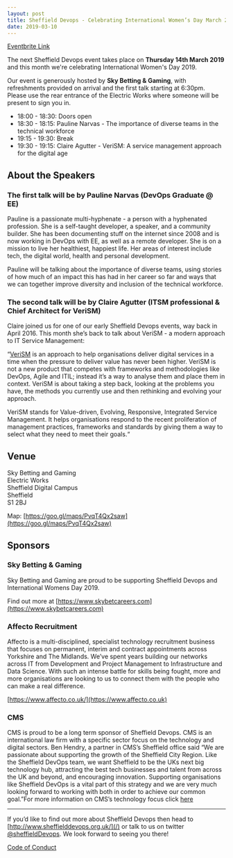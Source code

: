 ```yaml
---
layout: post
title: Sheffield Devops - Celebrating International Women’s Day March 2019
date: 2019-03-10
---
```


[Eventbrite Link](https://eventbrite.co.uk/e/sheffield-devops-celebrating-international-womens-day-2019-tickets-57871837223)

The next Sheffield Devops event takes place on **Thursday 14th March 2019** and this month we're celebrating International Women's Day 2019.

Our event is generously hosted by **Sky Betting & Gaming**, with refreshments provided on arrival and the first talk starting at 6:30pm. Please use the rear entrance of the Electric Works where someone will be present to sign you in.

* 18:00 - 18:30: Doors open
* 18:30 - 18:15: Pauline Narvas - The importance of diverse teams in the technical workforce
* 19:15 - 19:30: Break
* 19:30 - 19:15: Claire Agutter - VeriSM: A service management approach for the digital age

## About the Speakers

### The first talk will be by Pauline Narvas (DevOps Graduate @ EE)

Pauline is a passionate multi-hyphenate - a person with a hyphenated profession. She is a self-taught developer, a speaker, and a community builder. She has been documenting stuff on the internet since 2008 and is now working in DevOps with EE, as well as a remote developer. She is on a mission to live her healthiest, happiest life. Her areas of interest include tech, the digital world, health and personal development.

Pauline will be talking about the importance of diverse teams, using stories of how much of an impact this has had in her career so far and ways that we can together improve diversity and inclusion of the technical workforce.

### The second talk will be by Claire Agutter (ITSM professional & Chief Architect for VeriSM)

Claire joined us for one of our early Sheffield Devops events, way back in April 2016. This month she’s back to talk about VeriSM - a modern approach to IT Service Management:

“[VeriSM](https://verism.global/) is an approach to help organisations deliver digital services in a time when the pressure to deliver value has never been higher. VeriSM is not a new product that competes with frameworks and methodologies like DevOps, Agile and ITIL; instead it’s a way to analyse them and place them in context. VeriSM is about taking a step back, looking at the problems you have, the methods you currently use and then rethinking and evolving your approach.

VeriSM stands for Value-driven, Evolving, Responsive, Integrated Service Management. It helps organisations respond to the recent proliferation of management practices, frameworks and standards by giving them a way to select what they need to meet their goals.“

## Venue

Sky Betting and Gaming  
Electric Works  
Sheffield Digital Campus  
Sheffield  
S1 2BJ

Map: [https://goo.gl/maps/PvqT4Qx2saw](https://goo.gl/maps/PvqT4Qx2saw)

## Sponsors

### Sky Betting & Gaming

Sky Betting and Gaming are proud to be supporting Sheffield Devops and International Womens Day 2019.

Find out more at [https://www.skybetcareers.com](https://www.skybetcareers.com)

### Affecto Recruitment

Affecto is a multi-disciplined, specialist technology recruitment business that focuses on permanent, interim and contract appointments across Yorkshire and The Midlands. We’ve spent years building our networks across IT from Development and Project Management to Infrastructure and Data Science. With such an intense battle for skills being fought, more and more organisations are looking to us to connect them with the people who can make a real difference.

[https://www.affecto.co.uk/](https://www.affecto.co.uk)

### CMS

CMS is proud to be a long term sponsor of Sheffield Devops. CMS is an international law firm with a specific sector focus on the technology and digital sectors. Ben Hendry, a partner in CMS’s Sheffield office said “We are passionate about supporting the growth of the Sheffield City Region. Like the Sheffield DevOps team, we want Sheffield to be the UKs next big technology hub, attracting the best tech businesses and talent from across the UK and beyond, and encouraging innovation. Supporting organisations like Sheffield DevOps is a vital part of this strategy and we are very much looking forward to working with both in order to achieve our common goal.”For more information on CMS’s technology focus click [here](https://cms.law/en/jurisdiction/global-reach/Europe/United-Kingdom/CMS-CMNO/TMT-Technology-Media-Telecommunications)

---

If you’d like to find out more about Sheffield Devops then head to [http://www.sheffielddevops.org.uk/](/) or talk to us on twitter [@sheffieldDevops](https://twitter.com/sheffieldDevops). We look forward to seeing you there!

[Code of Conduct](/code-of-conduct)

